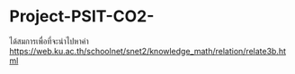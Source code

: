 # Project-PSIT-CO2-

ได้สมการเพื่อที่จะนำไปหาค่า https://web.ku.ac.th/schoolnet/snet2/knowledge_math/relation/relate3b.html

